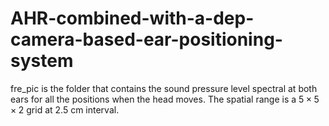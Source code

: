 # AHR-combined-with-a-dep-camera-based-ear-positioning-system

fre_pic is the folder that contains the sound pressure level spectral at both ears for all the positions when the head moves. The spatial range is a $5\times5\times2$ grid at 2.5 cm interval. 
